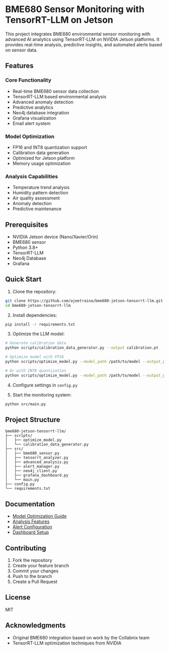 # BME680 Sensor Monitoring with TensorRT-LLM on Jetson

This project integrates BME680 environmental sensor monitoring with advanced AI analytics using TensorRT-LLM on NVIDIA Jetson platforms. It provides real-time analysis, predictive insights, and automated alerts based on sensor data.

## Features

### Core Functionality
- Real-time BME680 sensor data collection
- TensorRT-LLM based environmental analysis
- Advanced anomaly detection
- Predictive analytics
- Neo4j database integration
- Grafana visualization
- Email alert system

### Model Optimization
- FP16 and INT8 quantization support
- Calibration data generation
- Optimized for Jetson platform
- Memory usage optimization

### Analysis Capabilities
- Temperature trend analysis
- Humidity pattern detection
- Air quality assessment
- Anomaly detection
- Predictive maintenance

## Prerequisites

- NVIDIA Jetson device (Nano/Xavier/Orin)
- BME680 sensor
- Python 3.8+
- TensorRT-LLM
- Neo4j Database
- Grafana

## Quick Start

1. Clone the repository:
```bash
git clone https://github.com/ajeetraina/bme680-jetson-tensorrt-llm.git
cd bme680-jetson-tensorrt-llm
```

2. Install dependencies:
```bash
pip install -r requirements.txt
```

3. Optimize the LLM model:
```bash
# Generate calibration data
python scripts/calibration_data_generator.py --output calibration.pt

# Optimize model with FP16
python scripts/optimize_model.py --model_path /path/to/model --output_path optimized_model --precision fp16

# Or with INT8 quantization
python scripts/optimize_model.py --model_path /path/to/model --output_path optimized_model --precision int8 --calibration_data calibration.pt
```

4. Configure settings in `config.py`

5. Start the monitoring system:
```bash
python src/main.py
```

## Project Structure

```
bme680-jetson-tensorrt-llm/
├── scripts/
│   ├── optimize_model.py
│   └── calibration_data_generator.py
├── src/
│   ├── bme680_sensor.py
│   ├── tensorrt_analyzer.py
│   ├── advanced_analysis.py
│   ├── alert_manager.py
│   ├── neo4j_client.py
│   ├── grafana_dashboard.py
│   └── main.py
├── config.py
└── requirements.txt
```

## Documentation

- [Model Optimization Guide](docs/model_optimization.md)
- [Analysis Features](docs/analysis.md)
- [Alert Configuration](docs/alerts.md)
- [Dashboard Setup](docs/dashboard.md)

## Contributing

1. Fork the repository
2. Create your feature branch
3. Commit your changes
4. Push to the branch
5. Create a Pull Request

## License

MIT

## Acknowledgments

- Original BME680 integration based on work by the Collabnix team
- TensorRT-LLM optimization techniques from NVIDIA